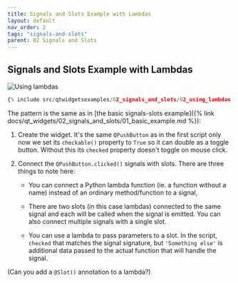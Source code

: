 ```yaml
---
title: Signals and Slots Example with Lambdas
layout: default
nav_order: 2
tags: "signals-and-slots"
parent: 02 Signals and Slots
---
```


## Signals and Slots Example with Lambdas

![Using lambdas](/blog/images/qtwidgetsexamples/02_signals_and_slots/02_using_lambdas.png)

```python
{% include src/qtwidgetsexamples/02_signals_and_slots/02_using_lambdas.py %}
```

The pattern is the same as in [the basic signals-slots example]({% link docs/qt_widgets/02_signals_and_slots/01_basic_example.md %}):

1. Create the widget. It's the same `QPushButton` as in the first script only now we set its `checkable()` property to `True` so it can double as a toggle button. Without this its `checked` property doesn't toggle on mouse click.

2. Connect the `QPushButton.clicked()` signals with slots. There are three things to note here:

    - You can connect a Python lambda function (ie. a  function without a name) instead of an ordinary method/function to a signal,

    - There are two slots (in this case lambdas) connected to the same signal and each will be called when the signal is emitted. You can also connect multiple signals with a single slot.

    - You can use a lambda to pass parameters to a slot. In the script, `checked` that matches the signal signature, but `'Something else'` is additional data passed to the actual function that will handle the signal.
    
(Can you add a `@Slot()` annotation to a lambda?)